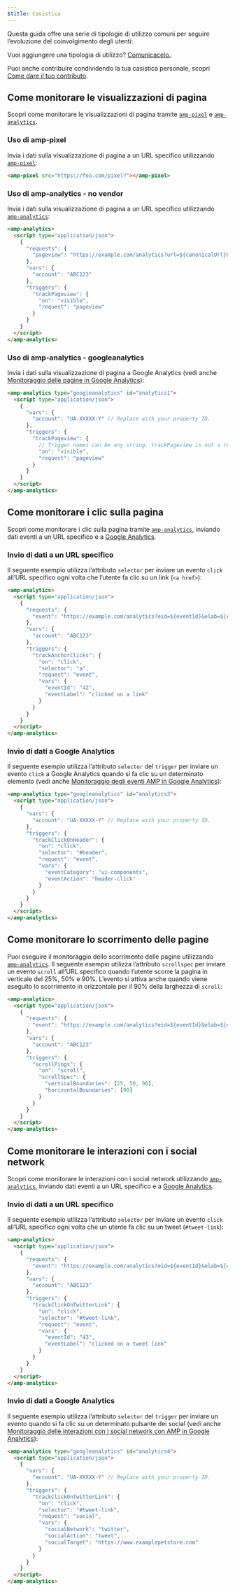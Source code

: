 ```yaml
---
$title: Casistica
---
```


Questa guida offre una serie di tipologie di utilizzo comuni per seguire l’evoluzione del coinvolgimento degli utenti:

Vuoi aggiungere una tipologia di utilizzo?
[Comunicacelo.](https://github.com/ampproject/docs/issues/new)

Puoi anche contribuire condividendo la tua casistica personale,
scopri [Come dare il tuo contributo](../../../../documentation/guides-and-tutorials/contribute/index.md).

## Come monitorare le visualizzazioni di pagina

Scopri come monitorare le visualizzazioni di pagina tramite [`amp-pixel`](../../../../documentation/components/reference/amp-pixel.md) e [`amp-analytics`](../../../../documentation/components/reference/amp-analytics.md).

### Uso di amp-pixel

Invia i dati sulla visualizzazione di pagina a un URL specifico utilizzando
[`amp-pixel`](../../../../documentation/components/reference/amp-pixel.md):

```html
<amp-pixel src="https://foo.com/pixel?"></amp-pixel>
```

### Uso di amp-analytics - no vendor

Invia i dati sulla visualizzazione di pagina a un URL specifico utilizzando
[`amp-analytics`](../../../../documentation/components/reference/amp-analytics.md):

```html
<amp-analytics>
  <script type="application/json">
    {
      "requests": {
        "pageview": "https://example.com/analytics?url=${canonicalUrl}&title=${title}&acct=${account}"
      },
      "vars": {
        "account": "ABC123"
      },
      "triggers": {
        "trackPageview": {
          "on": "visible",
          "request": "pageview"
        }
      }
    }
  </script>
</amp-analytics>
```

### Uso di amp-analytics - googleanalytics

Invia i dati sulla visualizzazione di pagina a Google Analytics
(vedi anche [Monitoraggio delle pagine in Google Analytics](https://developers.google.com/analytics/devguides/collection/amp-analytics/#page_tracking)):

```html
<amp-analytics type="googleanalytics" id="analytics1">
  <script type="application/json">
    {
      "vars": {
        "account": "UA-XXXXX-Y" // Replace with your property ID.
      },
      "triggers": {
        "trackPageview": {
          // Trigger names can be any string. trackPageview is not a required name.
          "on": "visible",
          "request": "pageview"
        }
      }
    }
  </script>
</amp-analytics>
```

## Come monitorare i clic sulla pagina <a name="tracking-page-clicks"></a>

Scopri come monitorare i clic sulla pagina tramite
[`amp-analytics`](../../../../documentation/components/reference/amp-analytics.md),
inviando dati eventi a un URL specifico e a
[Google Analytics](https://developers.google.com/analytics/devguides/collection/amp-analytics/).

### Invio di dati a un URL specifico

Il seguente esempio utilizza l’attributo `selector` per inviare un evento `click`
all’URL specifico ogni volta che l’utente fa clic su un link (`<a href>`):

```html
<amp-analytics>
  <script type="application/json">
    {
      "requests": {
        "event": "https://example.com/analytics?eid=${eventId}&elab=${eventLabel}&acct=${account}"
      },
      "vars": {
        "account": "ABC123"
      },
      "triggers": {
        "trackAnchorClicks": {
          "on": "click",
          "selector": "a",
          "request": "event",
          "vars": {
            "eventId": "42",
            "eventLabel": "clicked on a link"
          }
        }
      }
    }
  </script>
</amp-analytics>
```

### Invio di dati a Google Analytics

Il seguente esempio utilizza l’attributo `selector` del `trigger`
per inviare un evento `click` a Google Analytics quando si fa clic su un determinato elemento
(vedi anche
[Monitoraggio degli eventi AMP in Google Analytics](https://developers.google.com/analytics/devguides/collection/amp-analytics/#event_tracking)):

```html
<amp-analytics type="googleanalytics" id="analytics3">
  <script type="application/json">
    {
      "vars": {
        "account": "UA-XXXXX-Y" // Replace with your property ID.
      },
      "triggers": {
        "trackClickOnHeader": {
          "on": "click",
          "selector": "#header",
          "request": "event",
          "vars": {
            "eventCategory": "ui-components",
            "eventAction": "header-click"
          }
        }
      }
    }
  </script>
</amp-analytics>
```

## Come monitorare lo scorrimento delle pagine <a name="tracking-scrolling"></a>

Puoi eseguire il monitoraggio dello scorrimento delle pagine utilizzando [`amp-analytics`](../../../../documentation/components/reference/amp-analytics.md).
Il seguente esempio utilizza l’attributo `scrollspec` per inviare un evento `scroll`
all’URL specifico quando l’utente scorre la pagina in verticale del 25%, 50% e 90%.
L’evento si attiva anche quando viene eseguito lo scorrimento in orizzontale
per il 90% della larghezza di `scroll`:

```html
<amp-analytics>
  <script type="application/json">
    {
      "requests": {
        "event": "https://example.com/analytics?eid=${eventId}&elab=${eventLabel}&acct=${account}"
      },
      "vars": {
        "account": "ABC123"
      },
      "triggers": {
        "scrollPings": {
          "on": "scroll",
          "scrollSpec": {
            "verticalBoundaries": [25, 50, 90],
            "horizontalBoundaries": [90]
          }
        }
      }
    }
  </script>
</amp-analytics>
```

## Come monitorare le interazioni con i social network <a name="tracking-social-interactions"></a>

Scopri come monitorare le interazioni con i social network utilizzando
[`amp-analytics`](../../../../documentation/components/reference/amp-analytics.md),
inviando dati eventi a un URL specifico e a
[Google Analytics](https://developers.google.com/analytics/devguides/collection/amp-analytics/).

### Invio di dati a un URL specifico

Il seguente esempio utilizza l’attributo `selector` per inviare un evento `click`
all’URL specifico ogni volta che un utente fa clic su un tweet (`#tweet-link`):

```html
<amp-analytics>
  <script type="application/json">
    {
      "requests": {
        "event": "https://example.com/analytics?eid=${eventId}&elab=${eventLabel}&acct=${account}"
      },
      "vars": {
        "account": "ABC123"
      },
      "triggers": {
        "trackClickOnTwitterLink": {
          "on": "click",
          "selector": "#tweet-link",
          "request": "event",
          "vars": {
            "eventId": "43",
            "eventLabel": "clicked on a tweet link"
          }
        }
      }
    }
  </script>
</amp-analytics>
```

### Invio di dati a Google Analytics

Il seguente esempio utilizza l’attributo `selector` del `trigger`
per inviare un evento quando si fa clic su un determinato pulsante dei social
(vedi anche
[Monitoraggio delle interazioni con i social network con AMP in Google Analytics](https://developers.google.com/analytics/devguides/collection/amp-analytics/#social_interactions)):

```html
<amp-analytics type="googleanalytics" id="analytics4">
  <script type="application/json">
    {
      "vars": {
        "account": "UA-XXXXX-Y" // Replace with your property ID.
      },
      "triggers": {
        "trackClickOnTwitterLink": {
          "on": "click",
          "selector": "#tweet-link",
          "request": "social",
          "vars": {
            "socialNetwork": "twitter",
            "socialAction": "tweet",
            "socialTarget": "https://www.examplepetstore.com"
          }
        }
      }
    }
  </script>
</amp-analytics>
```

